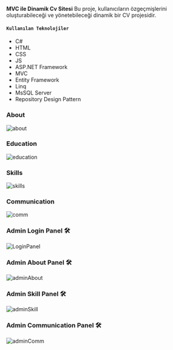 **MVC ile Dinamik Cv Sitesi**
Bu proje, kullanıcıların özgeçmişlerini oluşturabileceği ve yönetebileceği dinamik bir CV projesidir.
#### **`Kullanılan Teknolojiler`**
+ C#
+ HTML
+ CSS
+ JS
+ ASP.NET Framework
+ MVC
+ Entity Framework
+ Linq
+ MsSQL Server
+ Repository Design Pattern


### About
![about](https://github.com/boraygulpinar/MVC_CV/assets/81621951/20dd81a0-4288-4611-804c-e1a06bac576c)
### Education
![education](https://github.com/boraygulpinar/MVC_CV/assets/81621951/7e510d77-bf6b-401c-8bb7-633b6a31d3c9)
### Skills
![skills](https://github.com/boraygulpinar/MVC_CV/assets/81621951/2db3bf5d-dbdc-4d31-ac18-e1fac98f8e78) 
### Communication
![comm](https://github.com/boraygulpinar/MVC_CV/assets/81621951/8baa721d-6383-4c20-917e-053a6a1a458a)

### Admin Login Panel 🛠️
![LoginPanel](https://github.com/boraygulpinar/MVC_CV/assets/81621951/12523b05-c433-4fb1-8a68-51b1a5e176a5)
### Admin About Panel 🛠️
![adminAbout](https://github.com/boraygulpinar/MVC_CV/assets/81621951/510066b2-43ed-44e8-9466-d363b3cb3031)
### Admin Skill Panel 🛠️
![adminSkill](https://github.com/boraygulpinar/MVC_CV/assets/81621951/df85de45-3cdf-426e-a074-a1750f5cb03f)
### Admin Communication Panel 🛠️
![adminComm](https://github.com/boraygulpinar/MVC_CV/assets/81621951/c27a23ab-1042-42f0-adc0-78fc38b2ce3f)

